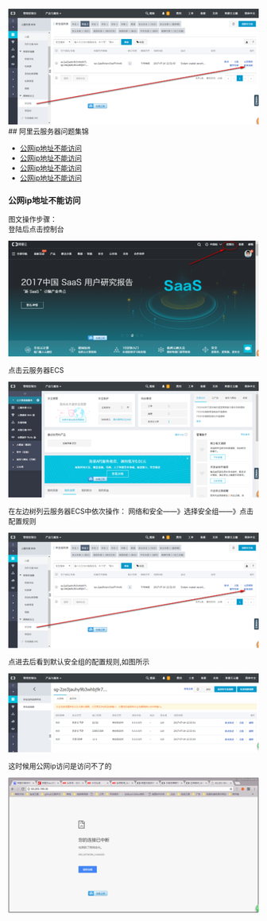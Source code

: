 ![](服务器/images/question_1.png)\#\# 阿里云服务器问题集锦

* [公网ip地址不能访问](#公网ip地址不能访问)
* [公网ip地址不能访问](#公网ip地址不能访问)
* [公网ip地址不能访问](#公网ip地址不能访问)
* [公网ip地址不能访问](#公网ip地址不能访问)

### 公网ip地址不能访问

图文操作步骤：  
登陆后点击控制台

![果郡王](/assets/question_8.png)

点击云服务器ECS

![果郡王](/assets/question_7.png)  

在左边树列云服务器ECS中依次操作： 网络和安全——》选择安全组——》点击配置规则 

![果郡王](/服务器/images/question_1.png)

点进去后看到默认安全组的配置规则,如图所示

![果郡王](/服务器/images/question_2.png)

这时候用公网ip访问是访问不了的

![果郡王](/服务器/images/question_3.png)


